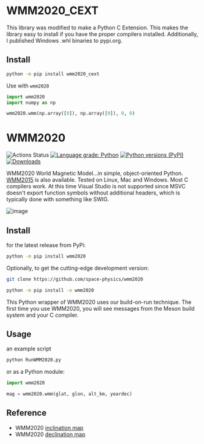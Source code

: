 # WMM2020_CEXT

This library was modified to make a Python C Extension. This makes the library easy to install if you have the 
proper compilers installed. Additionally, I published Windows .whl binaries to pypi.org.

## Install

```sh
python -m pip install wmm2020_cext
```

Use with ``wmm2020``
```python
import wmm2020
import numpy as np

wmm2020.wmm(np.array([0]), np.array([0]), 0, 0)
```

# WMM2020

![Actions Status](https://github.com/space-physics/wmm2020/workflows/ci/badge.svg)
[![Language grade: Python](https://img.shields.io/lgtm/grade/python/g/space-physics/wmm2020.svg?logo=lgtm&logoWidth=18)](https://lgtm.com/projects/g/space-physics/wmm2020/context:python)
[![Python versions (PyPI)](https://img.shields.io/pypi/pyversions/wmm2020.svg)](https://pypi.python.org/pypi/wmm2020)
[![Downloads](http://pepy.tech/badge/wmm2020)](http://pepy.tech/project/wmm2020)


WMM2020 World Magnetic Model...in simple, object-oriented Python.
[WMM2015](https://github.com/space-physics/wmm2015) is also available.
Tested on Linux, Mac and Windows.
Most C compilers work.
At this time Visual Studio is not supported since MSVC doesn't export function symbols without additional headers,
which is typically done with something like SWIG.

![image](./src/wmm2020/tests/incldecl.png)

## Install

for the latest release from PyPi:

```sh
python -m pip install wmm2020
```

Optionally, to get the cutting-edge development version:

```sh
git clone https://github.com/space-physics/wmm2020

python -m pip install -e wmm2020
```

This Python wrapper of WMM2020 uses our build-on-run technique.
The first time you use WMM2020, you will see messages from the Meson build system and your C compiler.


## Usage

an example script

```sh
python RunWMM2020.py
```

or as a Python module:

```python
import wmm2020

mag = wmm2020.wmm(glat, glon, alt_km, yeardec)
```

## Reference

* WMM2020 [inclination map](https://www.ngdc.noaa.gov/geomag/WMM/data/WMM2020/WMM2020_I_MERC.pdf)
* WMM2020 [declination map](https://www.ngdc.noaa.gov/geomag/WMM/data/WMM2020/WMM2020_D_MERC.pdf)
